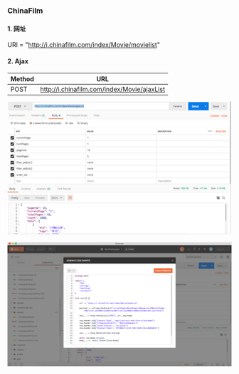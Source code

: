 ### ChinaFilm

#### 1. 网址

URl = "http://i.chinafilm.com/index/Movie/movielist"


#### 2. Ajax


Method|URL|
---|---|
POST|http://i.chinafilm.com/index/Movie/ajaxList|


![](image/影库.png)

![](image/POSTMAN.png)


